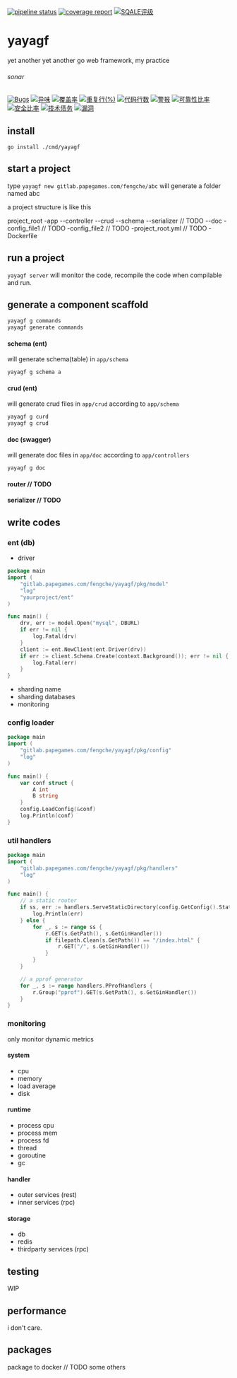 
[![pipeline status](https://gitlab.papegames.com/fengche/yayagf/badges/master/pipeline.svg)](https://gitlab.papegames.com/fengche/yayagf/commits/master)
[![coverage report](https://gitlab.papegames.com/fengche/yayagf/badges/master/coverage.svg)](https://gitlab.papegames.com/fengche/yayagf/commits/master)
[![SQALE评级](http://192.168.0.97:9000/api/project_badges/measure?project=yayagf&metric=sqale_rating)](http://192.168.0.97:9000/dashboard?id=yayagf)
# yayagf

yet another yet another go web framework, my practice

###### sonar
[![Bugs](http://192.168.0.97:9000/api/project_badges/measure?project=yayagf&metric=bugs)](http://192.168.0.97:9000/dashboard?id=yayagf)
[![异味](http://192.168.0.97:9000/api/project_badges/measure?project=yayagf&metric=code_smells)](http://192.168.0.97:9000/dashboard?id=yayagf)
[![覆盖率](http://192.168.0.97:9000/api/project_badges/measure?project=yayagf&metric=coverage)](http://192.168.0.97:9000/dashboard?id=yayagf)
[![重复行(%)](http://192.168.0.97:9000/api/project_badges/measure?project=yayagf&metric=duplicated_lines_density)](http://192.168.0.97:9000/dashboard?id=yayagf)
[![代码行数](http://192.168.0.97:9000/api/project_badges/measure?project=yayagf&metric=ncloc)](http://192.168.0.97:9000/dashboard?id=yayagf)
[![警报](http://192.168.0.97:9000/api/project_badges/measure?project=yayagf&metric=alert_status)](http://192.168.0.97:9000/dashboard?id=yayagf)
[![可靠性比率](http://192.168.0.97:9000/api/project_badges/measure?project=yayagf&metric=reliability_rating)](http://192.168.0.97:9000/dashboard?id=yayagf)
[![安全比率](http://192.168.0.97:9000/api/project_badges/measure?project=yayagf&metric=security_rating)](http://192.168.0.97:9000/dashboard?id=yayagf)
[![技术债务](http://192.168.0.97:9000/api/project_badges/measure?project=yayagf&metric=sqale_index)](http://192.168.0.97:9000/dashboard?id=yayagf)
[![漏洞](http://192.168.0.97:9000/api/project_badges/measure?project=yayagf&metric=vulnerabilities)](http://192.168.0.97:9000/dashboard?id=yayagf)


## install

`go install ./cmd/yayagf`

## start a project

type `yayagf new gitlab.papegames.com/fengche/abc` will generate a folder named abc

a project structure is like this

project_root
-app
--controller
--crud
--schema
--serializer // TODO
--doc
-config_file1 // TODO
-config_file2 // TODO
-project_root.yml // TODO
-Dockerfile

## run a project

`yayagf server` will monitor the code, recompile the code when compilable and run.

## generate a component scaffold

```bash
yayagf g commands
yayagf generate commands
```

#### schema (ent)

will generate schema(table) in `app/schema`

```bash
yayagf g schema a
```

#### crud (ent)

will generate crud files in `app/crud` according to `app/schema`

```bash
yayagf g curd
yayagf g crud
```

#### doc (swagger)

will generate doc files in `app/doc` according to `app/controllers`

```bash
yayagf g doc
```


#### router // TODO

#### serializer // TODO

## write codes

### ent (db)
- driver
```go
package main
import (
    "gitlab.papegames.com/fengche/yayagf/pkg/model"
    "log"
    "yourproject/ent"
)

func main() {
	drv, err := model.Open("mysql", DBURL)
	if err != nil {
		log.Fatal(drv)
	}
	client := ent.NewClient(ent.Driver(drv))
	if err := client.Schema.Create(context.Background()); err != nil {
		log.Fatal(err)
	}
}
```
- sharding name
- sharding databases
- monitoring


### config loader

```go
package main
import (
    "gitlab.papegames.com/fengche/yayagf/pkg/config"
    "log"
)

func main() {
    var conf struct {
        A int
        B string
    }
    config.LoadConfig(&conf)
    log.Println(conf)
}
```

### util handlers
```go
package main
import (
    "gitlab.papegames.com/fengche/yayagf/pkg/handlers"
    "log"
)

func main() {
    // a static router
	if ss, err := handlers.ServeStaticDirectory(config.GetConfig().Static); err != nil {
		log.Println(err)
	} else {
		for _, s := range ss {
			r.GET(s.GetPath(), s.GetGinHandler())
			if filepath.Clean(s.GetPath()) == "/index.html" {
				r.GET("/", s.GetGinHandler())
			}
		}
	}

	// a pprof generator
	for _, s := range handlers.PProfHandlers {
		r.Group("pprof").GET(s.GetPath(), s.GetGinHandler())
	}
}
```

### monitoring

only monitor dynamic metrics

#### system
- cpu
- memory
- load average
- disk

#### runtime
- process cpu
- process mem
- process fd
- thread
- goroutine
- gc

#### handler
- outer services (rest)
- inner services (rpc)

#### storage
- db
- redis
- thirdparty services (rpc)

## testing

WIP

## performance

i don't care.

## packages

package to docker // TODO some others
